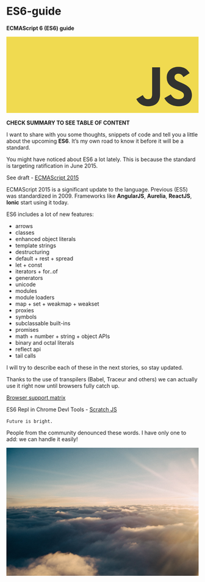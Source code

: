 # ES6-guide

**ECMAScript 6 (ES6) guide**

![](javascript.jpg)

**CHECK SUMMARY TO SEE TABLE OF CONTENT**

I want to share with you some thoughts, snippets of code and tell you a little about the upcoming **ES6**. It’s my own road to know it before it will be a standard.

You might have noticed about ES6 a lot lately. This is because the standard is targeting ratification in June 2015.

See draft - [ECMAScript 2015](https://people.mozilla.org/~jorendorff/es6-draft.html)

ECMAScript 2015 is a significant update to the language. Previous (ES5) was standardized in 2009. Frameworks like **AngularJS**, **Aurelia**, **ReactJS**, **Ionic** start using it today.

ES6 includes a lot of new features:

* arrows
* classes
* enhanced object literals
* template strings
* destructuring
* default + rest + spread
* let + const
* iterators + for..of
* generators
* unicode
* modules
* module loaders
* map + set + weakmap + weakset
* proxies
* symbols
* subclassable built-ins
* promises
* math + number + string + object APIs
* binary and octal literals
* reflect api
* tail calls

I will try to describe each of these in the next stories, so stay updated.

Thanks to the use of transpilers (Babel, Traceur and others) we can actually use it right now until browsers fully catch up.

[Browser support matrix](https://kangax.github.io/compat-table/es6/)

ES6 Repl in Chrome Devl Tools - [Scratch JS](https://chrome.google.com/webstore/detail/scratch-js/alploljligeomonipppgaahpkenfnfkn)

```
Future is bright.
```

People from the community denounced these words. I have only one to add: we can handle it easily!

![](photo-1416431168657-a6c4184348ab.jpg)